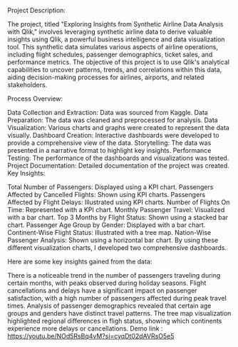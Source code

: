 Project Description:

The project, titled "Exploring Insights from Synthetic Airline Data Analysis with Qlik," involves leveraging synthetic airline data to derive valuable insights using Qlik, a powerful business intelligence and data visualization tool. This synthetic data simulates various aspects of airline operations, including flight schedules, passenger demographics, ticket sales, and performance metrics. The objective of this project is to use Qlik's analytical capabilities to uncover patterns, trends, and correlations within this data, aiding decision-making processes for airlines, airports, and related stakeholders.

Process Overview:

Data Collection and Extraction: Data was sourced from Kaggle.
Data Preparation: The data was cleaned and preprocessed for analysis.
Data Visualization: Various charts and graphs were created to represent the data visually.
Dashboard Creation: Interactive dashboards were developed to provide a comprehensive view of the data.
Storytelling: The data was presented in a narrative format to highlight key insights.
Performance Testing: The performance of the dashboards and visualizations was tested.
Project Documentation: Detailed documentation of the project was created.
Key Insights:

Total Number of Passengers: Displayed using a KPI chart.
Passengers Affected by Cancelled Flights: Shown using KPI charts.
Passengers Affected by Flight Delays: Illustrated using KPI charts.
Number of Flights On Time: Represented with a KPI chart.
Monthly Passenger Travel: Visualized with a bar chart.
Top 3 Months by Flight Status: Shown using a stacked bar chart.
Passenger Age Group by Gender: Displayed with a bar chart.
Continent-Wise Flight Status: Illustrated with a tree map.
Nation-Wise Passenger Analysis: Shown using a horizontal bar chart.
By using these different visualization charts, I developed two comprehensive dashboards. 

Here are some key insights gained from the data:

There is a noticeable trend in the number of passengers traveling during certain months, with peaks observed during holiday seasons.
Flight cancellations and delays have a significant impact on passenger satisfaction, with a high number of passengers affected during peak travel times.
Analysis of passenger demographics revealed that certain age groups and genders have distinct travel patterns.
The tree map visualization highlighted regional differences in fligh status, showing which continents experience more delays or cancellations.
Demo link : https://youtu.be/NOd5RsBq4vM?si=cyqDt02dAVRsO5e5
